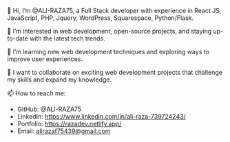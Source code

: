👋 Hi, I’m @ALI-RAZA75, a Full Stack developer with experience in React JS, JavaScript, PHP, Jquery, WordPress, Squarespace, Python/Flask.

👀 I’m interested in web development, open-source projects, and staying up-to-date with the latest tech trends.

🌱 I’m learning new web development techniques and exploring ways to improve user experiences.

💞️ I want to collaborate on exciting web development projects that challenge my skills and expand my knowledge.

📫 How to reach me:
   - GitHub: @ALI-RAZA75
   - LinkedIn: https://www.linkedin.com/in/ali-raza-739724243/
   - Portfolio: https://razadev.netlify.app/
   - Email: alirazaf75439@gmail.com
